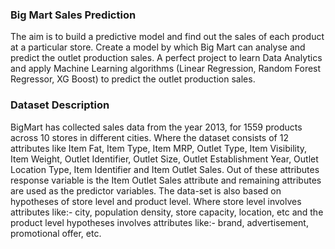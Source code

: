 ### Big Mart Sales Prediction
The aim is to build a predictive model and find out the sales of each product at a particular store. Create a model by which Big Mart can analyse and predict the outlet production sales.
A perfect project to learn Data Analytics and apply Machine Learning algorithms (Linear Regression, Random Forest Regressor, XG Boost) to predict the outlet production sales.

### Dataset Description
BigMart has collected sales data from the year 2013, for 1559 products across 10 stores in different cities. 
Where the dataset consists of 12 attributes like Item Fat, Item Type, Item MRP, Outlet Type, Item Visibility, 
Item Weight, Outlet Identifier, Outlet Size, Outlet Establishment Year, Outlet Location Type, Item Identifier and Item Outlet Sales. 
Out of these attributes response variable is the Item Outlet Sales attribute and remaining attributes are used as the predictor variables.
The data-set is also based on hypotheses of store level and product level. Where store level involves attributes like:- city, population density, store capacity, location, etc and the product level hypotheses involves attributes like:- brand, advertisement, promotional offer, etc.
